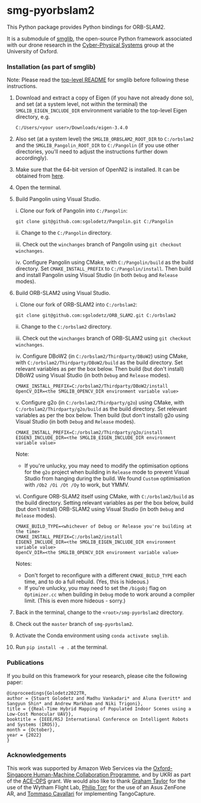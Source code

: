 # smg-pyorbslam2

This Python package provides Python bindings for ORB-SLAM2.

It is a submodule of [smglib](https://github.com/sgolodetz/smglib), the open-source Python framework associated with our drone research in the [Cyber-Physical Systems](https://www.cs.ox.ac.uk/activities/cyberphysical/) group at the University of Oxford.

### Installation (as part of smglib)

Note: Please read the [top-level README](https://github.com/sgolodetz/smglib/blob/master/README.md) for smglib before following these instructions.

1. Download and extract a copy of Eigen (if you have not already done so), and set (at a system level, not within the terminal) the `SMGLIB_EIGEN_INCLUDE_DIR` environment variable to the top-level Eigen directory, e.g.

   ```
   C:/Users/<your user>/Downloads/eigen-3.4.0
   ```

2. Also set (at a system level) the `SMGLIB_ORBSLAM2_ROOT_DIR` to `C:/orbslam2` and the `SMGLIB_Pangolin_ROOT_DIR` to `C:/Pangolin` (if you use other directories, you'll need to adjust the instructions further down accordingly).

3. Make sure that the 64-bit version of OpenNI2 is installed. It can be obtained from [here](https://structure.io/openni).

4. Open the terminal.

5. Build Pangolin using Visual Studio.

   i. Clone our fork of Pangolin into `C:/Pangolin`:

   ```
   git clone git@github.com:sgolodetz/Pangolin.git C:/Pangolin
   ```

   ii. Change to the `C:/Pangolin` directory.

   iii. Check out the `winchanges` branch of Pangolin using `git checkout winchanges`.

   iv. Configure Pangolin using CMake, with `C:/Pangolin/build` as the build directory. Set `CMAKE_INSTALL_PREFIX` to `C:/Pangolin/install`. Then build and install Pangolin using Visual Studio (in both `Debug` and `Release` modes).

6. Build ORB-SLAM2 using Visual Studio.

   i. Clone our fork of ORB-SLAM2 into `C:/orbslam2`:

   ```
   git clone git@github.com:sgolodetz/ORB_SLAM2.git C:/orbslam2
   ```

   ii. Change to the `C:/orbslam2` directory.

   iii. Check out the `winchanges` branch of ORB-SLAM2 using `git checkout winchanges`.

   iv. Configure DBoW2 (in `C:/orbslam2/Thirdparty/DBoW2`) using CMake, with `C:/orbslam2/Thirdparty/DBoW2/build` as the build directory. Set relevant variables as per the box below. Then build (but don't install) DBoW2 using Visual Studio (in both `Debug` and `Release` modes).

   ```
   CMAKE_INSTALL_PREFIX=C:/orbslam2/Thirdparty/DBoW2/install
   OpenCV_DIR=<the SMGLIB_OPENCV_DIR environment variable value>
   ```

   v. Configure g2o (in `C:/orbslam2/Thirdparty/g2o`) using CMake, with `C:/orbslam2/Thirdparty/g2o/build` as the build directory. Set relevant variables as per the box below. Then build (but don't install) g2o using Visual Studio (in both `Debug` and `Release` modes).

   ```
   CMAKE_INSTALL_PREFIX=C:/orbslam2/Thirdparty/g2o/install
   EIGEN3_INCLUDE_DIR=<the SMGLIB_EIGEN_INCLUDE_DIR environment variable value>
   ```

   Note:
   - If you're unlucky, you may need to modify the optimisation options for the `g2o` project when building in `Release` mode to prevent Visual Studio from hanging during the build. We found `Custom` optimisation with `/Ob2 /Oi /Ot /Oy` to work, but YMMV.

   vi. Configure ORB-SLAM2 itself using CMake, with `C:/orbslam2/build` as the build directory. Setting relevant variables as per the box below, build (but don't install) ORB-SLAM2 using Visual Studio (in both `Debug` and `Release` modes).

   ```
   CMAKE_BUILD_TYPE=<whichever of Debug or Release you're building at the time>
   CMAKE_INSTALL_PREFIX=C:/orbslam2/install
   EIGEN3_INCLUDE_DIR=<the SMGLIB_EIGEN_INCLUDE_DIR environment variable value>
   OpenCV_DIR=<the SMGLIB_OPENCV_DIR environment variable value>
   ```

   Notes:
   - Don't forget to reconfigure with a different `CMAKE_BUILD_TYPE` each time, and to do a full rebuild. (Yes, this is hideous.)
   - If you're unlucky, you may need to set the `/bigobj` flag on `Optimizer.cc` when building in `Debug` mode to work around a compiler limit. (This is even more hideous - sorry.)

7. Back in the terminal, change to the `<root>/smg-pyorbslam2` directory.

8. Check out the `master` branch of `smg-pyorbslam2`.

9. Activate the Conda environment using `conda activate smglib`.

10. Run `pip install -e .` at the terminal.

### Publications

If you build on this framework for your research, please cite the following paper:
```
@inproceedings{Golodetz2022TR,
author = {Stuart Golodetz and Madhu Vankadari* and Aluna Everitt* and Sangyun Shin* and Andrew Markham and Niki Trigoni},
title = {{Real-Time Hybrid Mapping of Populated Indoor Scenes using a Low-Cost Monocular UAV}},
booktitle = {IEEE/RSJ International Conference on Intelligent Robots and Systems (IROS)},
month = {October},
year = {2022}
}
```

### Acknowledgements

This work was supported by Amazon Web Services via the [Oxford-Singapore Human-Machine Collaboration Programme](https://www.mpls.ox.ac.uk/innovation-and-business-partnerships/human-machine-collaboration/human-machine-collaboration-programme-oxford-research-pillar), and by UKRI as part of the [ACE-OPS](https://gtr.ukri.org/projects?ref=EP%2FS030832%2F1) grant. We would also like to thank [Graham Taylor](https://www.biology.ox.ac.uk/people/professor-graham-taylor) for the use of the Wytham Flight Lab, [Philip Torr](https://eng.ox.ac.uk/people/philip-torr/) for the use of an Asus ZenFone AR, and [Tommaso Cavallari](https://uk.linkedin.com/in/tcavallari) for implementing TangoCapture.
